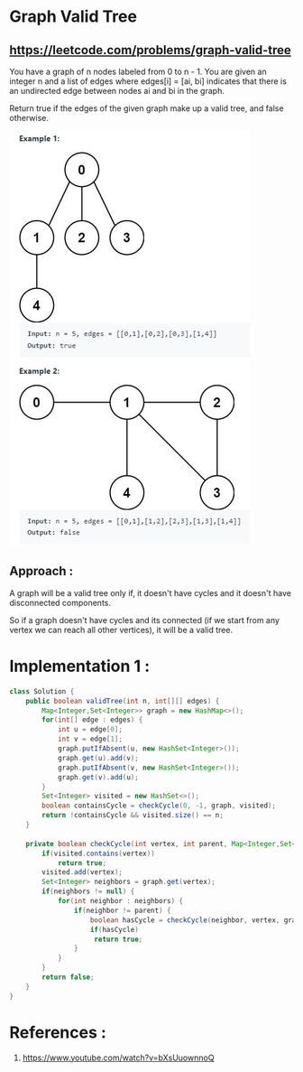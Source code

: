 # Graph Valid Tree
## https://leetcode.com/problems/graph-valid-tree

You have a graph of n nodes labeled from 0 to n - 1. You are given an integer n and a list of edges where edges[i] = [ai, bi] indicates that there is an undirected edge between nodes ai and bi in the graph.

Return true if the edges of the given graph make up a valid tree, and false otherwise.

![Graph Valid Tree](example.JPG?raw=true)

## Approach :
A graph will be a valid tree only if, it doesn't have cycles and it doesn't have disconnected components.

So if a graph doesn't have cycles and its connected (if we start from any vertex we can reach all other vertices), it will be a valid tree.

# Implementation 1 :
```java
class Solution {
    public boolean validTree(int n, int[][] edges) {
        Map<Integer,Set<Integer>> graph = new HashMap<>();
        for(int[] edge : edges) {
            int u = edge[0];
            int v = edge[1];
            graph.putIfAbsent(u, new HashSet<Integer>());
            graph.get(u).add(v);
            graph.putIfAbsent(v, new HashSet<Integer>());
            graph.get(v).add(u);
        }
        Set<Integer> visited = new HashSet<>();
        boolean containsCycle = checkCycle(0, -1, graph, visited);
        return !containsCycle && visited.size() == n;
    }

    private boolean checkCycle(int vertex, int parent, Map<Integer,Set<Integer>> graph, Set<Integer> visited) {
        if(visited.contains(vertex))
            return true;
        visited.add(vertex);    
        Set<Integer> neighbors = graph.get(vertex);
        if(neighbors != null) {
            for(int neighbor : neighbors) {
                if(neighbor != parent) {
                    boolean hasCycle = checkCycle(neighbor, vertex, graph, visited);
                    if(hasCycle)
                     return true;
                }
            }
        }
        return false;
    }
}
```

# References :
1. https://www.youtube.com/watch?v=bXsUuownnoQ
